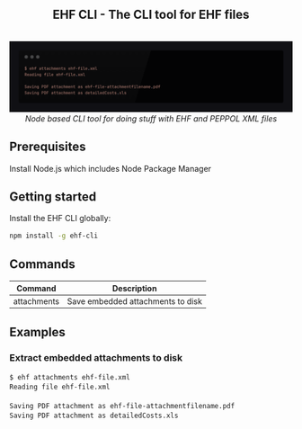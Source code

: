 <h2 align="center">EHF CLI - The CLI tool for EHF files</h2>
<p align="center">
  <br>
  <img src="assets/screenshot.png" alt="CLI screenshot"/>
  <br>
  <i>Node based CLI tool for doing stuff with EHF and PEPPOL XML files</i>
  <br>
</p>

## Prerequisites
Install Node.js which includes Node Package Manager

## Getting started
Install the EHF CLI globally:
```sh
npm install -g ehf-cli
```

## Commands
| Command | Description |
| ------- | ----------- |
| attachments | Save embedded attachments to disk |

## Examples
### Extract embedded attachments to disk
```sh
$ ehf attachments ehf-file.xml
Reading file ehf-file.xml

Saving PDF attachment as ehf-file-attachmentfilename.pdf
Saving PDF attachment as detailedCosts.xls
```